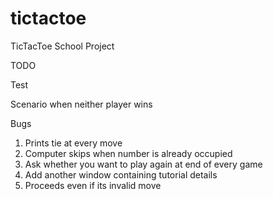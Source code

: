 # tictactoe
TicTacToe School Project

TODO

Test

Scenario when neither player wins

Bugs

1. Prints tie at every move
2. Computer skips when number is already occupied
3. Ask whether you want to play again at end of every game
4. Add another window containing tutorial details
5. Proceeds even if its invalid move
